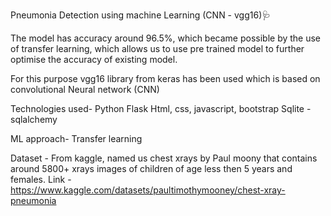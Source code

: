Pneumonia Detection using machine Learning (CNN - vgg16)🩺

The model has accuracy around 96.5%, which became possible by the use of transfer learning, which allows us to use pre trained model to further optimise the accuracy of existing model.

For this purpose vgg16 library from keras has been used which is based on convolutional Neural network (CNN)

Technologies used- Python Flask Html, css, javascript, bootstrap Sqlite - sqlalchemy

ML approach- Transfer learning

Dataset - From kaggle, named us chest xrays by Paul moony that contains around 5800+ xrays images of children of age less then 5 years and females. Link - https://www.kaggle.com/datasets/paultimothymooney/chest-xray-pneumonia
